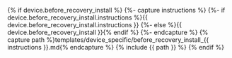 {% if device.before_recovery_install %}
{%- capture instructions %}
{%- if device.before_recovery_install.instructions %}{{ device.before_recovery_install.instructions }}
{%- else %}{{ device.before_recovery_install }}{% endif %}
{%- endcapture %}
{% capture path %}templates/device_specific/before_recovery_install_{{ instructions }}.md{% endcapture %}
{% include {{ path }} %}
{% endif %}